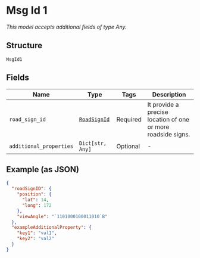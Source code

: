 
# Msg Id 1

*This model accepts additional fields of type Any.*

## Structure

`MsgId1`

## Fields

| Name | Type | Tags | Description |
|  --- | --- | --- | --- |
| `road_sign_id` | [`RoadSignId`](../../doc/models/road-sign-id.md) | Required | It provide a precise location of one or more roadside signs. |
| `additional_properties` | `Dict[str, Any]` | Optional | - |

## Example (as JSON)

```json
{
  "roadSignID": {
    "position": {
      "lat": 14,
      "long": 172
    },
    "viewAngle": "`1101000100011010`B"
  },
  "exampleAdditionalProperty": {
    "key1": "val1",
    "key2": "val2"
  }
}
```

